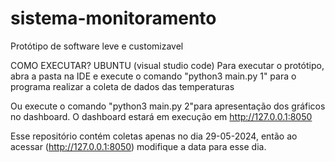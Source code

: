 # sistema-monitoramento
Protótipo de software leve e customizavel 

COMO EXECUTAR? UBUNTU (visual studio code)
Para executar o protótipo, abra a pasta na IDE e execute o comando "python3 main.py 1" para o programa realizar a coleta de dados das temperaturas

Ou execute o comando "python3 main.py 2"para apresentação dos gráficos no dashboard. 
O dashboard estará em execução em http://127.0.0.1:8050

Esse repositório contém coletas apenas no dia 29-05-2024, então ao acessar (http://127.0.0.1:8050) modifique a data para esse dia. 

